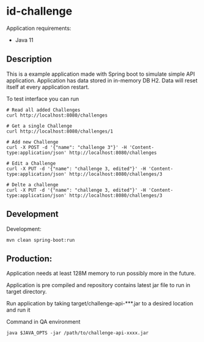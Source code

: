 # id-challenge

Application requirements:
- Java 11

## Description

This is a example application made with Spring boot to simulate simple API application.
Application has data stored in in-memory DB H2. Data will reset itself at every application restart.

To test interface you can run 

```
# Read all added Challenges
curl http://localhost:8080/challenges

# Get a single Challenge
curl http://localhost:8080/challenges/1

# Add new Challenge
curl -X POST -d '{"name": "challenge 3"}' -H 'Content-type:application/json' http://localhost:8080/challenges

# Edit a Challenge
curl -X PUT -d '{"name": "challenge 3, edited"}' -H 'Content-type:application/json' http://localhost:8080/challenges/3

# Delte a challenge
curl -X PUT -d '{"name": "challenge 3, edited"}' -H 'Content-type:application/json' http://localhost:8080/challenges/3
```

## Development

Development:
```
mvn clean spring-boot:run
```

## Production:
Application needs at least 128M memory to run possibly more in the future. 

Application is pre compiled and repository contains latest jar file to run in target directory.

Run application by taking target/challenge-api-***.jar to a desired location and run it

Command in QA environment
```
java $JAVA_OPTS -jar /path/to/challenge-api-xxxx.jar
```
